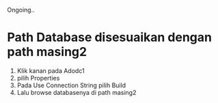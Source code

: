 Ongoing..

# Path Database disesuaikan dengan path masing2
1. Klik kanan pada Adodc1
2. pilih Properties
3. Pada Use Connection String pilih Build
4. Lalu browse databasenya di path masing2